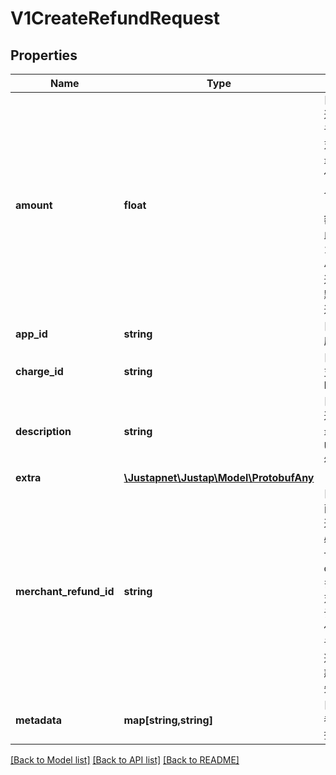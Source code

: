 # V1CreateRefundRequest

## Properties
Name | Type | Description | Notes
------------ | ------------- | ------------- | -------------
**amount** | **float** | [OPTIONAL] 退款金额大于 0, 单位为对应币种的最小货币单位，例如：人民币为分（如退款金额为 1 元，此处请填 100）。必须小于等于可退款金额，默认为全额退款。 | 
**app_id** | **string** | [REQUIRED] 应用 id | 
**charge_id** | **string** | [REQUIRED] 支付 Charge Id | 
**description** | **string** | [REQUIRED] 退款原因，最多 255 个 Unicode 字符。 | 
**extra** | [**\Justapnet\Justap\Model\ProtobufAny**](ProtobufAny.md) |  | [optional] 
**merchant_refund_id** | **string** | [REQUIRED] 商户系统的退款单号，必须保证唯一。由于 charge 支持多次退款，对于失败重试动作确保使用相同的订单号，以避免重复退款造成损失。 | 
**metadata** | **map[string,string]** | [OPTIONAL] 参考元数据。 | [optional] 

[[Back to Model list]](../../README.md#documentation-for-models) [[Back to API list]](../../README.md#documentation-for-api-endpoints) [[Back to README]](../../README.md)


